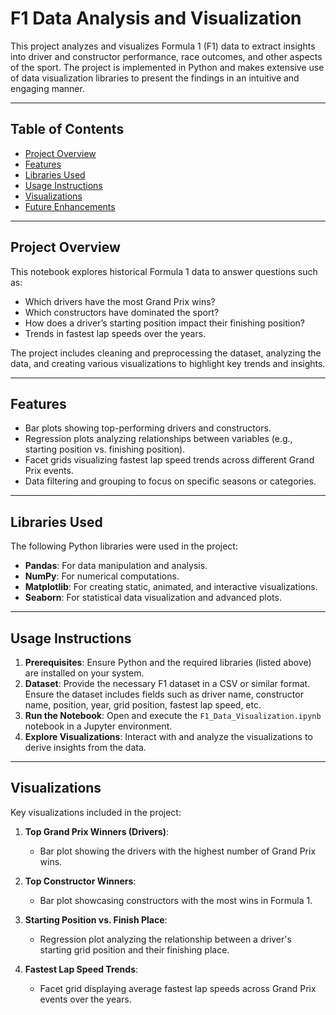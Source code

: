 # F1 Data Analysis and Visualization

This project analyzes and visualizes Formula 1 (F1) data to extract insights into driver and constructor performance, race outcomes, and other aspects of the sport. The project is implemented in Python and makes extensive use of data visualization libraries to present the findings in an intuitive and engaging manner.

---

## Table of Contents
- [Project Overview](#project-overview)
- [Features](#features)
- [Libraries Used](#libraries-used)
- [Usage Instructions](#usage-instructions)
- [Visualizations](#visualizations)
- [Future Enhancements](#future-enhancements)

---

## Project Overview
This notebook explores historical Formula 1 data to answer questions such as:
- Which drivers have the most Grand Prix wins?
- Which constructors have dominated the sport?
- How does a driver’s starting position impact their finishing position?
- Trends in fastest lap speeds over the years.

The project includes cleaning and preprocessing the dataset, analyzing the data, and creating various visualizations to highlight key trends and insights.

---

## Features
- Bar plots showing top-performing drivers and constructors.
- Regression plots analyzing relationships between variables (e.g., starting position vs. finishing position).
- Facet grids visualizing fastest lap speed trends across different Grand Prix events.
- Data filtering and grouping to focus on specific seasons or categories.

---

## Libraries Used
The following Python libraries were used in the project:
- **Pandas**: For data manipulation and analysis.
- **NumPy**: For numerical computations.
- **Matplotlib**: For creating static, animated, and interactive visualizations.
- **Seaborn**: For statistical data visualization and advanced plots.

---

## Usage Instructions
1. **Prerequisites**: Ensure Python and the required libraries (listed above) are installed on your system.
2. **Dataset**: Provide the necessary F1 dataset in a CSV or similar format. Ensure the dataset includes fields such as driver name, constructor name, position, year, grid position, fastest lap speed, etc.
3. **Run the Notebook**: Open and execute the `F1_Data_Visualization.ipynb` notebook in a Jupyter environment.
4. **Explore Visualizations**: Interact with and analyze the visualizations to derive insights from the data.

---

## Visualizations
Key visualizations included in the project:

1. **Top Grand Prix Winners (Drivers)**:
   - Bar plot showing the drivers with the highest number of Grand Prix wins.

2. **Top Constructor Winners**:
   - Bar plot showcasing constructors with the most wins in Formula 1.

3. **Starting Position vs. Finish Place**:
   - Regression plot analyzing the relationship between a driver's starting grid position and their finishing place.

4. **Fastest Lap Speed Trends**:
   - Facet grid displaying average fastest lap speeds across Grand Prix events over the years.

